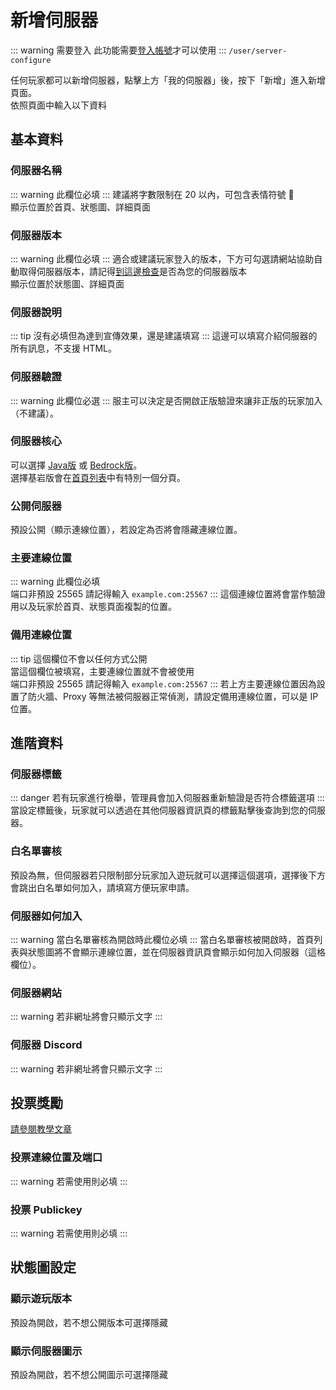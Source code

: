 # 新增伺服器
::: warning 需要登入
此功能需要[登入帳號](https://www.mc-list.xyz/user)才可以使用
:::
`/user/server-configure`

任何玩家都可以新增伺服器，點擊上方「我的伺服器」後，按下「新增」進入新增頁面。  
依照頁面中輸入以下資料

## 基本資料

### 伺服器名稱
::: warning
此欄位必填
:::
建議將字數限制在 20 以內，可包含表情符號 :tada:  
顯示位置於首頁、狀態圖、詳細頁面

### 伺服器版本
::: warning
此欄位必填
:::
適合或建議玩家登入的版本，下方可勾選請網站協助自動取得伺服器版本，請記得[到這邊檢查](https://www.mc-list.xyz/status-test/)是否為您的伺服器版本  
顯示位置於狀態圖、詳細頁面

### 伺服器說明
::: tip
沒有必填但為達到宣傳效果，還是建議填寫
:::
這邊可以填寫介紹伺服器的所有訊息，不支援 HTML。

### 伺服器驗證
::: warning
此欄位必選
:::
服主可以決定是否開啟正版驗證來讓非正版的玩家加入（不建議）。

### 伺服器核心
可以選擇 [Java版](https://minecraft.fandom.com/zh/wiki/Java%E7%89%88) 或 [Bedrock版](https://minecraft.fandom.com/zh/wiki/%E5%9F%BA%E5%B2%A9%E7%89%88)。  
選擇基岩版會在[首頁列表](../player/#列表選項)中有特別一個分頁。

### 公開伺服器
預設公開（顯示連線位置），若設定為否將會隱藏連線位置。

### 主要連線位置
::: warning
此欄位必填  
端口非預設 25565 請記得輸入 `example.com:25567`
:::
這個連線位置將會當作驗證用以及玩家於首頁、狀態頁面複製的位置。

### 備用連線位置
::: tip
這個欄位不會以任何方式公開  
當這個欄位被填寫，主要連線位置就不會被使用  
端口非預設 25565 請記得輸入 `example.com:25567`
:::
若上方主要連線位置因為設置了防火牆、Proxy 等無法被伺服器正常偵測，請設定備用連線位置，可以是 IP 位置。

## 進階資料

### 伺服器標籤
::: danger
若有玩家進行檢舉，管理員會加入伺服器重新驗證是否符合標籤選項
:::
當設定標籤後，玩家就可以透過在其他伺服器資訊頁的標籤點擊後查詢到您的伺服器。  

### 白名單審核
預設為無，但伺服器若只限制部分玩家加入遊玩就可以選擇這個選項，選擇後下方會跳出白名單如何加入，請填寫方便玩家申請。

### 伺服器如何加入
::: warning
當白名單審核為開啟時此欄位必填
:::
當白名單審核被開啟時，首頁列表與狀態圖將不會顯示連線位置，並在伺服器資訊頁會顯示如何加入伺服器（這格欄位）。

### 伺服器網站
::: warning
若非網址將會只顯示文字
:::

### 伺服器 Discord
::: warning
若非網址將會只顯示文字
:::

## 投票獎勵

[請參閱教學文章](https://haer0248.me/475/)

### 投票連線位置及端口
::: warning
若需使用則必填
:::

### 投票 Publickey
::: warning
若需使用則必填
:::

## 狀態圖設定

### 顯示遊玩版本
預設為開啟，若不想公開版本可選擇隱藏

### 顯示伺服器圖示
預設為開啟，若不想公開圖示可選擇隱藏